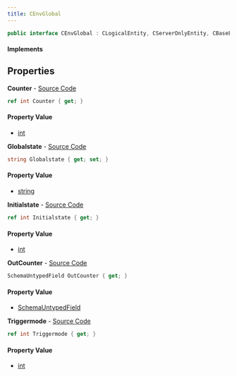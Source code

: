 ```yaml
---
title: CEnvGlobal
---
```


```csharp
public interface CEnvGlobal : CLogicalEntity, CServerOnlyEntity, CBaseEntity, CEntityInstance, ISchemaClass<CEntityInstance>, ISchemaClass<CBaseEntity>, ISchemaClass<CServerOnlyEntity>, ISchemaClass<CLogicalEntity>, ISchemaClass<CEnvGlobal>, ISchemaField, ISchemaClass, INativeHandle
```

#### Implements

## Properties

**Counter** - [Source Code](https://github.com/swiftly-solution/swiftlys2/blob/main/managed/src/SwiftlyS2.Generated/Schemas/Interfaces/CEnvGlobal.cs#L25)

```csharp
ref int Counter { get; }
```

#### Property Value

- [int](https://learn.microsoft.com/dotnet/api/system.int32)

**Globalstate** - [Source Code](https://github.com/swiftly-solution/swiftlys2/blob/main/managed/src/SwiftlyS2.Generated/Schemas/Interfaces/CEnvGlobal.cs#L19)

```csharp
string Globalstate { get; set; }
```

#### Property Value

- [string](https://learn.microsoft.com/dotnet/api/system.string)

**Initialstate** - [Source Code](https://github.com/swiftly-solution/swiftlys2/blob/main/managed/src/SwiftlyS2.Generated/Schemas/Interfaces/CEnvGlobal.cs#L23)

```csharp
ref int Initialstate { get; }
```

#### Property Value

- [int](https://learn.microsoft.com/dotnet/api/system.int32)

**OutCounter** - [Source Code](https://github.com/swiftly-solution/swiftlys2/blob/main/managed/src/SwiftlyS2.Generated/Schemas/Interfaces/CEnvGlobal.cs#L17)

```csharp
SchemaUntypedField OutCounter { get; }
```

#### Property Value

- [SchemaUntypedField](/docs/api/shared/schemas/schemauntypedfield)

**Triggermode** - [Source Code](https://github.com/swiftly-solution/swiftlys2/blob/main/managed/src/SwiftlyS2.Generated/Schemas/Interfaces/CEnvGlobal.cs#L21)

```csharp
ref int Triggermode { get; }
```

#### Property Value

- [int](https://learn.microsoft.com/dotnet/api/system.int32)

